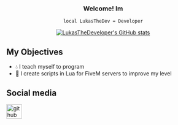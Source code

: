 <div align="center">
  
  
  
### Welcome! Im 
`
local LukasTheDev = Developer
`
  
[![LukasTheDeveloper's GitHub stats](https://github-readme-stats.vercel.app/api?username=LukasTheDeveloper)](https://github.com/anuraghazra/github-readme-stats)

</div>
  
## My Objectives
- 💧 I teach myself to program
- 🌺 I create scripts in Lua for FiveM servers to improve my level
  
## Social media

<a href="https://github.com/LukasTheDeveloper" target="blank"><img align="center" src="https://rajlab.org/icons/github_white.png" alt="github" height="38" width="40" /></a>
